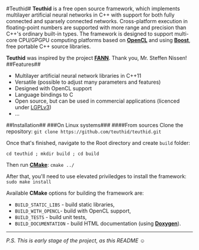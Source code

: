 #Teuthid#
**Teuthid** is a free open source framework, which implements multilayer artificial neural networks in C++ with support for both fully connected and sparsely connected networks. Cross-platform execution in floating-point numbers are supported with more range and precision than C++'s ordinary built-in types. The framework is designed to support multi-core CPU/GPGPU computing platforms based on **[OpenCL](https://www.khronos.org/opencl/)** and using **[Boost](http://www.boost.org/)**, free portable C++ source libraries.

**Teuthid** was inspired by the project **[FANN](http://leenissen.dk/fann/wp/)**. Thank you, Mr. Steffen Nissen!
##Features##
* Multilayer artificial neural network libraries in C++11
* Versatile (possible to adjust many parameters and features)
* Designed with OpenCL support
* Language bindings to C
* Open source, but can be used in commercial applications (licenced under [LGPLv3](https://www.gnu.org/licenses/lgpl-3.0.en.html))
* ...

##Installation##
###On Linux systems###
####From sources
Clone the repository: `git clone https://github.com/teuthid/teuthid.git`

Once that's finished, navigate to the Root directory and create `build` folder:

`cd teuthid ; mkdir build ; cd build`

Then run **[CMake](https://cmake.org/)**: `cmake ../`

After that, you'll need to use elevated priviledges to install the framework: `sudo make install`

Available **CMake** options for building the framework are: 
* `BUILD_STATIC_LIBS` - build static libraries,
* `BUILD_WITH_OPENCL`- build with OpenCL support,
* `BUILD_TESTS` - build unit tests,
* `BUILD_DOCUMENTATION` - build HTML documentation (using **[Doxygen](http://www.stack.nl/~dimitri/doxygen/)**).


---
*P.S. This is early stage of the project, as this README* :relaxed:

